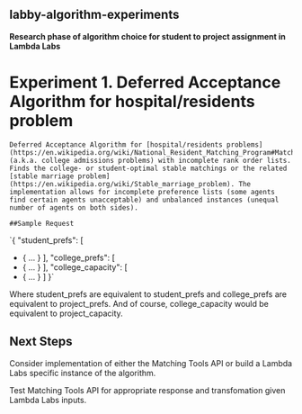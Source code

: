 ## labby-algorithm-experiments
**Research phase of algorithm choice for student to project assignment in Lambda Labs**
  
  # Experiment 1.  Deferred Acceptance Algorithm for hospital/residents problem  
    
    Deferred Acceptance Algorithm for [hospital/residents problems](https://en.wikipedia.org/wiki/National_Resident_Matching_Program#Matching_algorithm) (a.k.a. college admissions problems) with incomplete rank order lists. Finds the college- or student-optimal stable matchings or the related [stable marriage problem](https://en.wikipedia.org/wiki/Stable_marriage_problem). The implementation allows for incomplete preference lists (some agents find certain agents unacceptable) and unbalanced instances (unequal number of agents on both sides).  
    
    ##Sample Request  
      
`{
"student_prefs": [
  + { ... }
],
"college_prefs": [
  + { ... }
],
"college_capacity": [
  + { ... }
]
}`
    
Where student_prefs are equivalent to student_prefs and college_prefs are equivalent to project_prefs. And of course, college_capacity would be equivalent to project_capacity.
    
## Next Steps
  
Consider implementation of either the Matching Tools API or build a Lambda Labs specific instance of the algorithm.

Test Matching Tools API for appropriate response and transfomation given Lambda Labs inputs.


